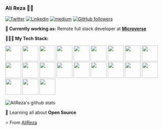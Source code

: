 ### Ali Reza 👨‍💻

[![Twitter](https://img.shields.io/badge/-Twitter-222222?style=flat-square&logo=twitter&logoColor=white&link=https://twitter.com/EngincanVeske)](https://twitter.com/share_insider)
[![Linkedin](https://img.shields.io/badge/-LinkedIn-222222?style=flat-square&logo=Linkedin&logoColor=white&link=https://www.linkedin.com/in/engincan-veske-b4a75b145/)](https://www.linkedin.com/in/mohammad-ali-reza-25686428b/)
[![medium](https://aleen42.github.io/badges/src/medium.svg)](https://medium.com/@ali.reza.buet)
[![GitHub followers](https://img.shields.io/github/followers/EngincanV.svg?style=social&label=Follow&maxAge=2592000)](https://github.com/AliRezaBmeDu?tab=followers)

**💼 Currently working as:** Remote full stack developer at <a href="https://www.microverse.org/" target="_blank"><b>Microverse</b></a>

**👨🏻‍💻 My Tech Stack:** 

<code><a href="https://www.python.org/" target="_blank"><img height="50" src="https://www.vectorlogo.zone/logos/python/python-icon.svg"></a></code>
<code><a href="https://www.javascript.com/" target="_blank"><img height="50" src="https://www.vectorlogo.zone/logos/javascript/javascript-horizontal.svg"></a></code>
<code><a href="https://www.ruby-lang.org/en//" target="_blank"><img height="50" src="https://www.vectorlogo.zone/logos/ruby-lang/ruby-lang-icon.svg"></a></code>
<code><a href="https://reactjs.org/" target="_blank"><img height="50" src="https://www.vectorlogo.zone/logos/reactjs/reactjs-ar21.svg"></a></code>
<code><a href="https://redux.js.org/" target="_blank"><img height="50" src="https://raw.githubusercontent.com/prplx/svg-logos/b6009ab65b59f2afe14adca64a2d7425b85ca05e/svg/redux.svg"></a></code>
<code><a href="https://rubyonrails.org/" target="_blank"><img height="50" src="https://www.logo.wine/a/logo/Ruby_on_Rails/Ruby_on_Rails-Logo.wine.svg"></a></code>
<code><a href="https://nodejs.org/en" target="_blank"><img height="50" src="https://www.vectorlogo.zone/logos/nodejs/nodejs-ar21.svg"></a></code>
<code><a href="https://www.djangoproject.com/" target="_blank"><img height="50" src="https://www.vectorlogo.zone/logos/djangoproject/djangoproject-ar21.svg"></a></code>
<code><a href="https://vuejs.org/" target="_blank"><img height="50" src="https://www.vectorlogo.zone/logos/vuejs/vuejs-ar21.svg"></a></code>
<code><a href="https://www.postgresql.org/" target="_blank"><img height="50" src="https://www.vectorlogo.zone/logos/postgresql/postgresql-ar21.svg"></a></code>
<code><a href="https://www.mysql.com/" target="_blank"><img height="50" src="https://www.vectorlogo.zone/logos/mysql/mysql-ar21.svg"></a></code>
<code><a href="https://www.mongodb.com/" target="_blank"><img height="50" src="https://www.vectorlogo.zone/logos/mongodb/mongodb-ar21.svg"></a></code>
<code><a href="https://www.docker.com/" target="_blank"><img height="50" src="https://www.vectorlogo.zone/logos/docker/docker-ar21.svg"></a></code>
<code><a href="https://html.com/html5/"><img height="50" src="https://www.vectorlogo.zone/logos/w3_html5/w3_html5-ar21.svg"></a></code>
<code><a href="https://tailwindcss.com/"><img height="50" src="https://www.vectorlogo.zone/logos/tailwindcss/tailwindcss-ar21.svg"></a></code>
<code><a href="https://sass-lang.com/"><img height="50" src="https://www.vectorlogo.zone/logos/sass-lang/sass-lang-ar21.svg"></a></code>
<code><a href="https://www.css3.com/"><img height="50" src="https://www.vectorlogo.zone/logos/w3_css/w3_css-ar21.svg"></a></code>
<code><a href="https://nextjs.org/" target="_blank"><img height="50" src="https://seeklogo.com/images/N/next-js-logo-7929BCD36F-seeklogo.com.png"></a></code>
<code><a href="https://flask.palletsprojects.com/en/3.0.x/"><img height="50" src="https://www.vectorlogo.zone/logos/pocoo_flask/pocoo_flask-ar21.svg"></a></code>
<code><a href="https://angular.io/"><img height="50" src="https://www.vectorlogo.zone/logos/angular/angular-ar21.svg"></a></code>
<code><a href="https://getbootstrap.com/"><img height="50" src="https://www.vectorlogo.zone/logos/getbootstrap/getbootstrap-ar21.svg"></a></code>

![AliReza's github stats](https://github-readme-stats.vercel.app/api?username=AliRezaBmeDu&show_icons=true&line_height=30)

🌱 Learning all about **Open Source**

⭐️ From [AliReza](https://github.com/AliRezaBmeDu)
